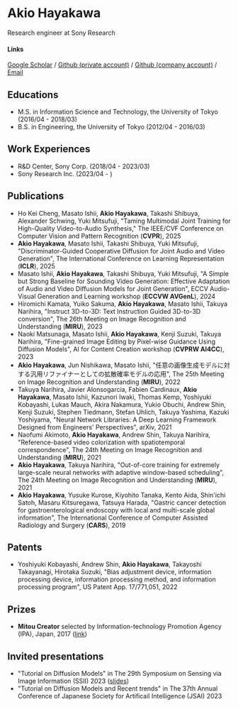 # Akio Hayakawa

Research engineer at Sony Research

#### Links

[Google Scholar](https://scholar.google.com/citations?user=sXAjHFIAAAAJ&hl=en) /
[Github (private account)](https://github.com/akio0803) /
[Github (company account)](https://github.com/AkioHayakawa-sony) /
[Email](mailto:akio080314@gmail.com) 

## Educations

- M.S. in Information Science and Technology, the University of Tokyo (2016/04 - 2018/03)
- B.S. in Engineering, the University of Tokyo (2012/04 - 2016/03)


## Work Experiences

- R&D Center, Sony Corp. (2018/04 - 2023/03)
- Sony Research Inc. (2023/04 - )


## Publications
- Ho Kei Cheng, Masato Ishii, **Akio Hayakawa**, Takashi Shibuya, Alexander Schwing, Yuki Mitsufuji, "Taming Multimodal Joint Training for High-Quality Video-to-Audio Synthesis," The IEEE/CVF Conference on Computer Vision and Pattern Recognition (**CVPR**), 2025
- **Akio Hayakawa**, Masato Ishii, Takashi Shibuya, Yuki Mitsufuji, "Discriminator-Guided Cooperative Diffusion for Joint Audio and Video Generation", The International Conference on Learning Representation (**ICLR**), 2025
- Masato Ishii, **Akio Hayakawa**, Takashi Shibuya, Yuki Mitsufuji, "A Simple but Strong Baseline for Sounding Video Generation: Effective Adaptation of Audio and Video Diffusion Models for Joint Generation", ECCV Audio-Visual Generation and Learning workshop (**ECCVW AVGenL**), 2024
- Hiromichi Kamata, Yuiko Sakuma, **Akio Hayakawa**, Masato Ishii, Takuya Narihira, "Instruct 3D-to-3D: Text Instruction Guided 3D-to-3D conversion", The 26th Meeting on Image Recognition and Understanding (**MIRU**), 2023
- Naoki Matsunaga, Masato Ishii, **Akio Hayakawa**, Kenji Suzuki, Takuya Narihira, "Fine-grained Image Editing by Pixel-wise Guidance Using Diffusion Models", AI for Content Creation workshop (**CVPRW AI4CC**), 2023
- **Akio Hayakawa**, Jun Nishikawa, Masato Ishii, "任意の画像生成モデルに対する汎用リファイナーとしての拡散確率モデルの応用", The 25th Meeting on Image Recognition and Understanding (**MIRU**), 2022
- Takuya Narihira, Javier Alonsogarcia, Fabien Cardinaux, **Akio Hayakawa**, Masato Ishii, Kazunori Iwaki, Thomas Kemp, Yoshiyuki Kobayashi, Lukas Mauch, Akira Nakamura, Yukio Obuchi, Andrew Shin, Kenji Suzuki, Stephen Tiedmann, Stefan Uhlich, Takuya Yashima, Kazuki Yoshiyama, "Neural Network Libraries: A Deep Learning Framework Designed from Engineers' Perspectives", arXiv, 2021
- Naofumi Akimoto, **Akio Hayakawa**, Andrew Shin, Takuya Narihira, "Reference-based video colorization with spatiotemporal correspondence", The 24th Meeting on Image Recognition and Understanding (**MIRU**), 2021
- **Akio Hayakawa**, Takuya Narihira, "Out-of-core training for extremely large-scale neural networks with adaptive window-based scheduling", The 24th Meeting on Image Recognition and Understanding (**MIRU**), 2021
- **Akio Hayakawa**, Yusuke Kurose, Kiyohito Tanaka, Kento Aida, Shin'ichi Satoh, Masaru Kitsuregawa, Tatsuya Harada, "Gastric cancer detection for gastroenterological endoscopy with local and multi-scale global information", The International Conference of Computer Assisted Radiology and Surgery (**CARS**), 2019

## Patents

- Yoshiyuki Kobayashi, Andrew Shin, **Akio Hayakawa**, Takayoshi Takayanagi, Hirotaka Suzuki, "Bias adjustment device, information processing device, information processing method, and information processing program", US Patent App. 17/771,051, 2022

## Prizes

- **Mitou Creator** selected by Information-technology Promotion Agency (IPA), Japan, 2017 ([link](https://www.ipa.go.jp/jinzai/mitou/it/2017/gaiyou_f-4.html))

## Invited presentations

- "Tutorial on Diffusion Models" in The 29th Symposium on Sensing via Image Information (SSII) 2023 ([slides](https://speakerdeck.com/ssii/ssii2023-ss1))
- "Tutorial on Diffusion Models and Recent trends" in The 37th Annual Conference of Japanese Society for Artificail Intelligence (JSAI) 2023
